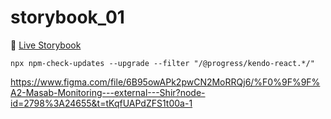 # storybook_01

🚀 [Live Storybook](https://6346c29f12cb3212588eb719-kysdmcdpcq.chromatic.com/?path=/story/card01--regular)

`npx npm-check-updates --upgrade --filter "/@progress/kendo-react.*/"`

https://www.figma.com/file/6B95owAPk2pwCN2MoRRQj6/%F0%9F%9F%A2-Masab-Monitoring---external---Shir?node-id=2798%3A24655&t=tKqfUAPdZFS1t00a-1
